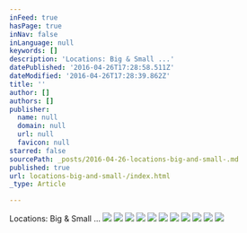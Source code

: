 ```yaml
---
inFeed: true
hasPage: true
inNav: false
inLanguage: null
keywords: []
description: 'Locations: Big & Small ...'
datePublished: '2016-04-26T17:28:58.511Z'
dateModified: '2016-04-26T17:28:39.862Z'
title: ''
author: []
authors: []
publisher:
  name: null
  domain: null
  url: null
  favicon: null
starred: false
sourcePath: _posts/2016-04-26-locations-big-and-small-.md
published: true
url: locations-big-and-small-/index.html
_type: Article

---
```

Locations: Big & Small ...
![](https://the-grid-user-content.s3-us-west-2.amazonaws.com/1775a336-6791-458b-a56e-1b5089fc4ef1.jpg)
![](https://the-grid-user-content.s3-us-west-2.amazonaws.com/51f5936f-0c35-433c-a056-b5a0de9d3a53.jpg)
![](https://the-grid-user-content.s3-us-west-2.amazonaws.com/5522b747-7805-4eec-bf2e-d01d720fbd0f.jpg)
![](https://the-grid-user-content.s3-us-west-2.amazonaws.com/2f468482-18cc-4b2a-9c41-683f4130f5fc.jpg)
![](https://the-grid-user-content.s3-us-west-2.amazonaws.com/64fa6d0d-55bf-4436-bdac-0ef789353f0e.jpg)
![](https://the-grid-user-content.s3-us-west-2.amazonaws.com/d8089f1e-9127-44ef-89fc-79a92e5bb121.jpg)
![](https://the-grid-user-content.s3-us-west-2.amazonaws.com/fbb8345f-b359-40eb-98af-ed0f79158c74.jpg)
![](https://the-grid-user-content.s3-us-west-2.amazonaws.com/a21a451a-0c1e-4300-911a-3a9d14d0b80c.jpg)
![](https://the-grid-user-content.s3-us-west-2.amazonaws.com/c647759d-d2a5-4d2b-af90-faca314e3187.jpg)
![](https://the-grid-user-content.s3-us-west-2.amazonaws.com/c046e980-123d-4dc9-b0fa-41c29ab8ef83.jpg)
![](https://the-grid-user-content.s3-us-west-2.amazonaws.com/23b68f47-cb29-4f56-87e5-2bfb4bf1cb3b.jpg)